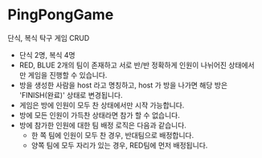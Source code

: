 # PingPongGame
단식, 복식 탁구 게임 CRUD
- 단식 2명, 복식 4명
- RED, BLUE 2개의 팀이 존재하고 서로 반/반 정확하게 인원이 나뉘어진 상태에서만 게임을 진행할 수 있습니다.
- 방을 생성한 사람을 host 라고 명칭하고, host 가 방을 나가면 해당 방은 'FINISH(완료)' 상태로 변경됩니다.
- 게임은 방에 인원이 모두 찬 상태에서만 시작 가능합니다.
- 방에 모든 인원이 가득찬 상태라면 참가 할 수 없습니다.
- 방에 참가한 인원에 대한 팀 배정 로직은 다음과 같습니다.
    - 한 쪽 팀에 인원이 모두 찬 경우, 반대팀으로 배정합니다.
    - 양쪽 팀에 모두 자리가 있는 경우, RED팀에 먼저 배정됩니다.
